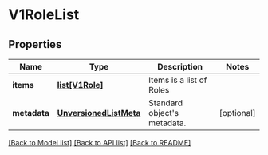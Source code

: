 # V1RoleList

## Properties
Name | Type | Description | Notes
------------ | ------------- | ------------- | -------------
**items** | [**list[V1Role]**](V1Role.md) | Items is a list of Roles | 
**metadata** | [**UnversionedListMeta**](UnversionedListMeta.md) | Standard object&#39;s metadata. | [optional] 

[[Back to Model list]](../README.md#documentation-for-models) [[Back to API list]](../README.md#documentation-for-api-endpoints) [[Back to README]](../README.md)


